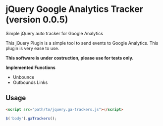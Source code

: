 # jQuery Google Analytics Tracker (version 0.0.5)
Simple jQuery auto tracker for Google Analytics

This jQuery Plugin is a simple tool to send events to Google Analytics. This plugin is very ease to use.

**This software is under costruction, please use for tests only.**

**Implemented Functions**
* Unbounce
* Outbounds Links

## Usage
``` html
<script src="path/to/jquery.ga-trackers.js"></script>
```

``` javascript
$('body').gaTrackers();
```
